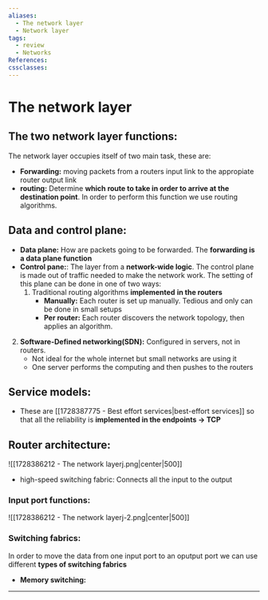 ```yaml
---
aliases:
  - The network layer
  - Network layer
tags:
  - review
  - Networks
References: 
cssclasses:
---
```

# The network layer

## The two network layer functions: 
The network layer occupies itself of two main task, these are: 

+ **Forwarding:** moving packets from a routers input link to the appropiate router output link
+ **routing:** Determine **which route to take in order to arrive at the destination point**. 
  In order to perform this function we use routing algorithms. 

## Data and control plane: 
+ **Data plane:** How are packets going to be forwarded. 
  The **forwarding is a data plane function**
+ **Control pane:**: The layer from a **network-wide logic**. The control plane is made out of traffic needed to make the network work. 
  The setting of this plane can be done in one of two ways: 
  1. Traditional routing algorithms **implemented** **in the routers**
     + **Manually:** Each router is set up manually. Tedious and only can be done in small setups
     + **Per router:** Each router discovers the network topology, then applies an algorithm. 
 2. **Software-Defined networking(SDN):** Configured in servers, not in routers.
	 + Not ideal for the whole internet but small networks are using it
	 + One server performs the computing and then pushes to the routers

## Service models:
+ These are [[1728387775 - Best effort services|best-effort services]] so that all the reliability is **implemented in the endpoints → TCP**
## Router architecture: 

![[1728386212 - The network layerj.png|center|500]]

+ high-speed switching fabric: Connects all the input to the output

### Input port functions: 
![[1728386212 - The network layerj-2.png|center|500]]

### Switching fabrics:
In order to move the data from one input port to an oputput port we can use different **types of switching fabrics**

+ **Memory switching:** 
***
